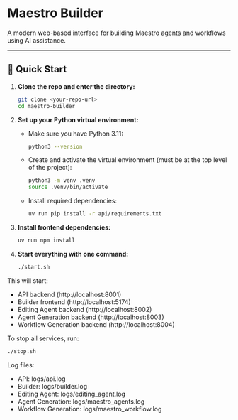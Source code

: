 # Maestro Builder

A modern web-based interface for building Maestro agents and workflows using AI assistance.

---

## 🚀 Quick Start

1. **Clone the repo and enter the directory:**
   ```bash
   git clone <your-repo-url>
   cd maestro-builder
   ```

2. **Set up your Python virtual environment:**
   - Make sure you have Python 3.11:
     ```bash
     python3 --version
     ```
   - Create and activate the virtual environment (must be at the top level of the project):
     ```bash
     python3 -m venv .venv
     source .venv/bin/activate
     ```
   - Install required dependencies:
     ```bash
     uv run pip install -r api/requirements.txt
     ```

3. **Install frontend dependencies:**
   ```bash
   uv run npm install
   ```

4. **Start everything with one command:**
   ```bash
   ./start.sh
   ```

This will start:
- API backend (http://localhost:8001)
- Builder frontend (http://localhost:5174)
- Editing Agent backend (http://localhost:8002)
- Agent Generation backend (http://localhost:8003)
- Workflow Generation backend (http://localhost:8004)

To stop all services, run:
```bash
./stop.sh
```

Log files:
- API: logs/api.log
- Builder: logs/builder.log
- Editing Agent: logs/editing_agent.log
- Agent Generation: logs/maestro_agents.log
- Workflow Generation: logs/maestro_workflow.log